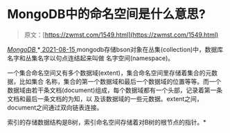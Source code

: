 <!--yml
category: 未分类
date: 0001-01-01 00:00:00
-->

# MongoDB中的命名空间是什么意思?

> 原文：[https://zwmst.com/1549.html](https://zwmst.com/1549.html)

   [ *MongoDB* ](https://zwmst.com/mongodb)*[ <time datetime="2021-08-15T15:27:15+08:00"> 2021-08-15 </time> ](https://zwmst.com/1549.html)  mongodb存储bson对象在丛集(collection)中，数据库名字和丛集名字以句点连结起来叫做 名字空间(namespace)。

一个集合命名空间又有多个数据域(extent)，集合命名空间里存储着集合的元数据，比如集合 名称，集合的第一个数据域和最后一个数据域的位置等等。而一个数据域由若干条文档(document)组成，每个数据域都有一个头部，记录着第一条文档和最后一条文档的为知，以 及该数据域的一些元数据。extent之间，document之间通过双向链表连接。

索引的存储数据结构是B树，索引命名空间存储着对B树的根节点的指针。*